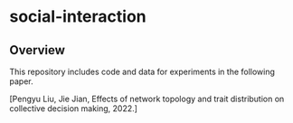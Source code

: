# social-interaction

## Overview

This repository includes code and data for experiments in the following paper. 

[Pengyu Liu, Jie Jian, Effects of network topology and trait distribution on collective decision making, 2022.]

